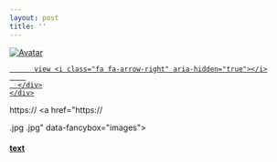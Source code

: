```yaml
---
layout: post
title: ''
---
```


<p class="imglist">

<div class="image-container">
  <a href="【第一張圖】"  data-fancybox="images">
    <img src="【封面圖】" alt="Avatar" class="image" />
    <div class="overlay">
      <div class="text">
        
          view <i class="fa fa-arrow-right" aria-hidden="true"></i>
        
      </div>
    </div>
  </a>
</div>




https://
<a href="https://

.jpg
.jpg" data-fancybox="images"><img src="" /></a>





</p>


#### [text](https://cxcxcx.cx/works/.html)
